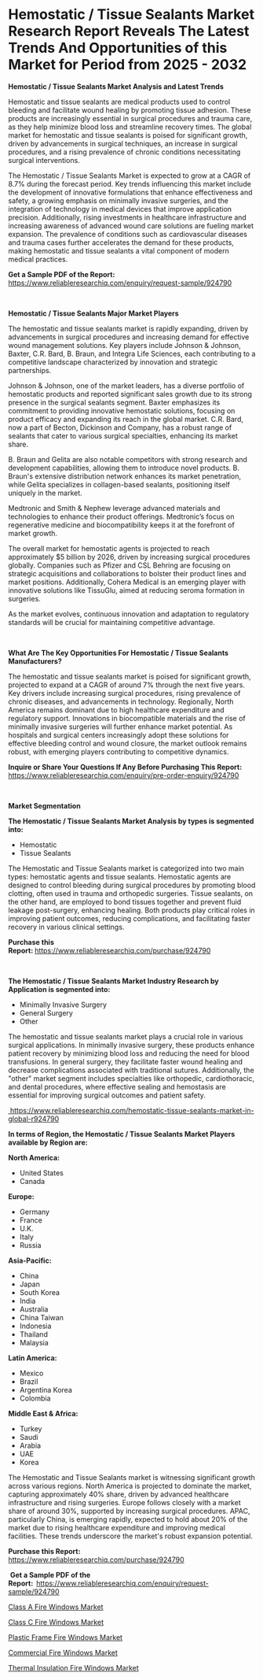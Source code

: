<p><h1>Hemostatic / Tissue Sealants Market Research Report Reveals The Latest Trends And Opportunities of this Market for Period from 2025 - 2032</h1></p><p><strong>Hemostatic / Tissue Sealants Market Analysis and Latest Trends</strong></p>
<p><p>Hemostatic and tissue sealants are medical products used to control bleeding and facilitate wound healing by promoting tissue adhesion. These products are increasingly essential in surgical procedures and trauma care, as they help minimize blood loss and streamline recovery times. The global market for hemostatic and tissue sealants is poised for significant growth, driven by advancements in surgical techniques, an increase in surgical procedures, and a rising prevalence of chronic conditions necessitating surgical interventions.</p><p>The Hemostatic / Tissue Sealants Market is expected to grow at a CAGR of 8.7% during the forecast period. Key trends influencing this market include the development of innovative formulations that enhance effectiveness and safety, a growing emphasis on minimally invasive surgeries, and the integration of technology in medical devices that improve application precision. Additionally, rising investments in healthcare infrastructure and increasing awareness of advanced wound care solutions are fueling market expansion. The prevalence of conditions such as cardiovascular diseases and trauma cases further accelerates the demand for these products, making hemostatic and tissue sealants a vital component of modern medical practices.</p></p>
<p><strong>Get a Sample PDF of the Report:&nbsp;</strong> <a href="https://www.reliableresearchiq.com/enquiry/request-sample/924790?utm_campaign=1137&utm_medium=2&utm_source=Github&utm_content=ia&utm_term=24032025&utm_id=hemostatic-tissue-sealants">https://www.reliableresearchiq.com/enquiry/request-sample/924790</a></p>
<p>&nbsp;</p>
<p><strong>Hemostatic / Tissue Sealants Major Market Players</strong></p>
<p><p>The hemostatic and tissue sealants market is rapidly expanding, driven by advancements in surgical procedures and increasing demand for effective wound management solutions. Key players include Johnson & Johnson, Baxter, C.R. Bard, B. Braun, and Integra Life Sciences, each contributing to a competitive landscape characterized by innovation and strategic partnerships.</p><p>Johnson & Johnson, one of the market leaders, has a diverse portfolio of hemostatic products and reported significant sales growth due to its strong presence in the surgical sealants segment. Baxter emphasizes its commitment to providing innovative hemostatic solutions, focusing on product efficacy and expanding its reach in the global market. C.R. Bard, now a part of Becton, Dickinson and Company, has a robust range of sealants that cater to various surgical specialties, enhancing its market share.</p><p>B. Braun and Gelita are also notable competitors with strong research and development capabilities, allowing them to introduce novel products. B. Braun's extensive distribution network enhances its market penetration, while Gelita specializes in collagen-based sealants, positioning itself uniquely in the market.</p><p>Medtronic and Smith & Nephew leverage advanced materials and technologies to enhance their product offerings. Medtronic’s focus on regenerative medicine and biocompatibility keeps it at the forefront of market growth. </p><p>The overall market for hemostatic agents is projected to reach approximately $5 billion by 2026, driven by increasing surgical procedures globally. Companies such as Pfizer and CSL Behring are focusing on strategic acquisitions and collaborations to bolster their product lines and market positions. Additionally, Cohera Medical is an emerging player with innovative solutions like TissuGlu, aimed at reducing seroma formation in surgeries.</p><p>As the market evolves, continuous innovation and adaptation to regulatory standards will be crucial for maintaining competitive advantage.</p></p>
<p>&nbsp;</p>
<p><strong>What Are The Key Opportunities For Hemostatic / Tissue Sealants Manufacturers?</strong></p>
<p><p>The hemostatic and tissue sealants market is poised for significant growth, projected to expand at a CAGR of around 7% through the next five years. Key drivers include increasing surgical procedures, rising prevalence of chronic diseases, and advancements in technology. Regionally, North America remains dominant due to high healthcare expenditure and regulatory support. Innovations in biocompatible materials and the rise of minimally invasive surgeries will further enhance market potential. As hospitals and surgical centers increasingly adopt these solutions for effective bleeding control and wound closure, the market outlook remains robust, with emerging players contributing to competitive dynamics.</p></p>
<p><strong>Inquire or Share Your Questions If Any Before Purchasing This Report:</strong> <a href="https://www.reliableresearchiq.com/enquiry/pre-order-enquiry/924790?utm_campaign=1137&utm_medium=2&utm_source=Github&utm_content=ia&utm_term=24032025&utm_id=hemostatic-tissue-sealants">https://www.reliableresearchiq.com/enquiry/pre-order-enquiry/924790</a></p>
<p>&nbsp;</p>
<p><strong>Market Segmentation</strong></p>
<p><strong>The Hemostatic / Tissue Sealants Market Analysis by types is segmented into:</strong></p>
<p><ul><li>Hemostatic</li><li>Tissue Sealants</li></ul></p>
<p><p>The Hemostatic and Tissue Sealants market is categorized into two main types: hemostatic agents and tissue sealants. Hemostatic agents are designed to control bleeding during surgical procedures by promoting blood clotting, often used in trauma and orthopedic surgeries. Tissue sealants, on the other hand, are employed to bond tissues together and prevent fluid leakage post-surgery, enhancing healing. Both products play critical roles in improving patient outcomes, reducing complications, and facilitating faster recovery in various clinical settings.</p></p>
<p><strong>Purchase this Report:&nbsp;</strong><a href="https://www.reliableresearchiq.com/purchase/924790?utm_campaign=1137&utm_medium=2&utm_source=Github&utm_content=ia&utm_term=24032025&utm_id=hemostatic-tissue-sealants">https://www.reliableresearchiq.com/purchase/924790</a></p>
<p>&nbsp;</p>
<p><strong>The Hemostatic / Tissue Sealants Market Industry Research by Application is segmented into:</strong></p>
<p><ul><li>Minimally Invasive Surgery</li><li>General Surgery</li><li>Other</li></ul></p>
<p><p>The hemostatic and tissue sealants market plays a crucial role in various surgical applications. In minimally invasive surgery, these products enhance patient recovery by minimizing blood loss and reducing the need for blood transfusions. In general surgery, they facilitate faster wound healing and decrease complications associated with traditional sutures. Additionally, the "other" market segment includes specialties like orthopedic, cardiothoracic, and dental procedures, where effective sealing and hemostasis are essential for improving surgical outcomes and patient safety.</p></p>
<p><a href="https://www.reliableresearchiq.com/hemostatic-tissue-sealants-market-in-global-r924790?utm_campaign=1137&utm_medium=2&utm_source=Github&utm_content=ia&utm_term=24032025&utm_id=hemostatic-tissue-sealants">&nbsp;https://www.reliableresearchiq.com/hemostatic-tissue-sealants-market-in-global-r924790</a></p>
<p><strong>In terms of Region, the Hemostatic / Tissue Sealants Market Players available by Region are:</strong></p>
<p>
    <p> <strong> North America: </strong>
        <ul>
            <li>United States</li>
            <li>Canada</li>
        </ul>
        </p> 
    <p> <strong> Europe: </strong>
        <ul>
            <li>Germany</li>
            <li>France</li>
            <li>U.K.</li>
            <li>Italy</li>
            <li>Russia</li>
        </ul>
        </p> 
    <p> <strong> Asia-Pacific: </strong>
        <ul>
            <li>China</li>
            <li>Japan</li>
            <li>South Korea</li>
            <li>India</li>
            <li>Australia</li>
            <li>China Taiwan</li>
            <li>Indonesia</li>
            <li>Thailand</li>
            <li>Malaysia</li>
        </ul>
        </p> 
    <p> <strong> Latin America: </strong>
        <ul>
            <li>Mexico</li>
            <li>Brazil</li>
            <li>Argentina Korea</li>
            <li>Colombia</li>
        </ul>
        </p> 
    <p> <strong> Middle East & Africa: </strong>
        <ul>
            <li>Turkey</li>
            <li>Saudi</li>
            <li>Arabia</li>
            <li>UAE</li>
            <li>Korea</li>
        </ul>
    </p>
    </p>
<p><p>The Hemostatic and Tissue Sealants market is witnessing significant growth across various regions. North America is projected to dominate the market, capturing approximately 40% share, driven by advanced healthcare infrastructure and rising surgeries. Europe follows closely with a market share of around 30%, supported by increasing surgical procedures. APAC, particularly China, is emerging rapidly, expected to hold about 20% of the market due to rising healthcare expenditure and improving medical facilities. These trends underscore the market's robust expansion potential.</p></p>
<p><strong>Purchase this Report: </strong><a href="https://www.reliableresearchiq.com/purchase/924790?utm_campaign=1137&utm_medium=2&utm_source=Github&utm_content=ia&utm_term=24032025&utm_id=hemostatic-tissue-sealants">https://www.reliableresearchiq.com/purchase/924790</a></p>
<p>&nbsp;<strong>Get a Sample PDF of the Report:&nbsp;&nbsp;</strong><a href="https://www.reliableresearchiq.com/enquiry/request-sample/924790?utm_campaign=1137&utm_medium=2&utm_source=Github&utm_content=ia&utm_term=24032025&utm_id=hemostatic-tissue-sealants">https://www.reliableresearchiq.com/enquiry/request-sample/924790</a></p>
<p><strong></strong></p>
<p><p><a href="https://github.com/doganaqev/Market-Research-Report-List-1/blob/main/class-a-fire-windows-market.md?utm_campaign=1137&utm_medium=2&utm_source=Github&utm_content=ia&utm_term=24032025&utm_id=hemostatic-tissue-sealants">Class A Fire Windows Market</a></p><p><a href="https://github.com/omemaeuseda/Market-Research-Report-List-1/blob/main/class-c-fire-windows-market.md?utm_campaign=1137&utm_medium=2&utm_source=Github&utm_content=ia&utm_term=24032025&utm_id=hemostatic-tissue-sealants">Class C Fire Windows Market</a></p><p><a href="https://github.com/cevzarvargem/Market-Research-Report-List-1/blob/main/plastic-frame-fire-windows-market.md?utm_campaign=1137&utm_medium=2&utm_source=Github&utm_content=ia&utm_term=24032025&utm_id=hemostatic-tissue-sealants">Plastic Frame Fire Windows Market</a></p><p><a href="https://github.com/yenagmah/Market-Research-Report-List-1/blob/main/commercial-fire-windows-market.md?utm_campaign=1137&utm_medium=2&utm_source=Github&utm_content=ia&utm_term=24032025&utm_id=hemostatic-tissue-sealants">Commercial Fire Windows Market</a></p><p><a href="https://github.com/navodfetiya/Market-Research-Report-List-1/blob/main/thermal-insulation-fire-windows-market.md?utm_campaign=1137&utm_medium=2&utm_source=Github&utm_content=ia&utm_term=24032025&utm_id=hemostatic-tissue-sealants">Thermal Insulation Fire Windows Market</a></p></p>